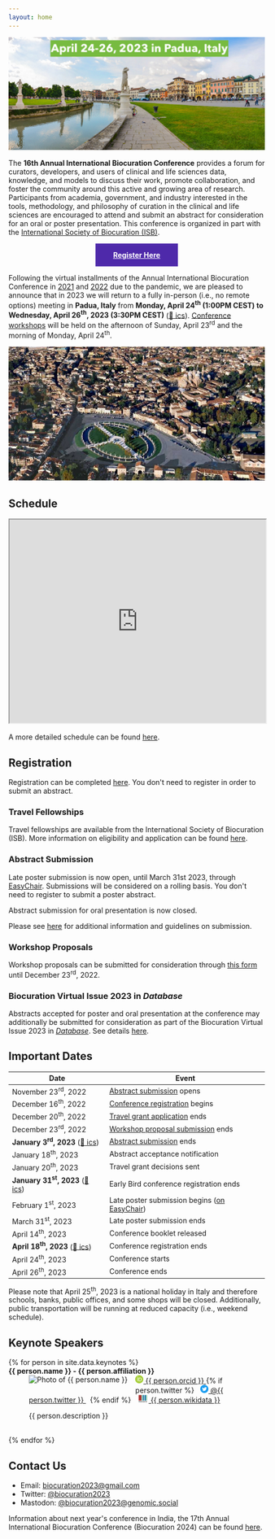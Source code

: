 ```yaml
---
layout: home
---
```


<a href="https://registrations.meetandwork.com/Login.asp?IDcommessa=MW23008">
<img src="img/padua-2.jpg" alt="panoramic photo of Padua" />
</a>

The **16th Annual International Biocuration Conference** provides a forum for curators, developers, and
users of clinical and life sciences data, knowledge, and models to discuss their
work, promote collaboration, and foster the community around this active and
growing area of research. Participants from academia, government, and industry
interested in the tools, methodology, and philosophy of curation in the clinical
and life sciences are encouraged to attend and submit an abstract for
consideration for an oral or poster presentation. This conference is organized in part with the
[International Society of Biocuration (ISB)](https://www.biocuration.org).

<p align="center">
<a href="https://registrations.meetandwork.com/Login.asp?IDcommessa=MW23008" 
   style="padding: 1em 2.5em; background-color: #4e29aa; color: white; font-weight: bold; border: 1px #ddd; display: inline-block; text-align: center">
    Register Here
</a>
</p>

Following the virtual installments of the Annual International Biocuration Conference in
[2021](https://www.biocuration.org/14th-annual-biocuration-conference-virtual/)
and [2022](https://www.biocuration.org/15th-annual-biocuration-conference-virtual/) due to the
pandemic, we are pleased to announce that in 2023 we
will return to a fully in-person (i.e., no remote options) meeting in **Padua, Italy** from **Monday, April
24<sup>th</sup> (1:00PM CEST) to Wednesday, April 26<sup>th</sup>, 2023 (3:30PM CEST)** ([📅 ics](cal/biocuration2023.ics)).
[Conference workshops](workshops) will be held on the afternoon of Sunday, April 23<sup>rd</sup> and the morning
of Monday, April 24<sup>th</sup>.

<img src="img/padua-1.jpg" alt="panoramic photo of Padua" />

## Schedule

<iframe 
    src="https://docs.google.com/spreadsheets/d/e/2PACX-1vRE9A75KPTzPbuNgfPR5A9zLkg1Jpzmi66R_Fi6a9sdaYLuR7c35wl7EJ1oIRp9DdDzCA6H79rru7J-/pubhtml?gid=0&amp;single=true&amp;widget=true&amp;headers=false"
    style="width:100%; height:400px;">
</iframe>

A more detailed schedule can be found [here](schedule).

## Registration

Registration can be completed [here](https://registrations.meetandwork.com/Login.asp?IDcommessa=MW23008).
You don't need to register in order to submit an abstract.

### Travel Fellowships

Travel fellowships are available from the International Society of Biocuration (ISB).
More information on eligibility and application can be found [here](https://www.biocuration.org/travel-fellowship).

### Abstract Submission

Late poster submission is now open, until March 31st 2023, through [EasyChair](https://easychair.org/conferences/?conf=biocuration2023). Submissions will be considered on a rolling basis. You don't need to register to submit a poster abstract.

Abstract submission for oral presentation is now closed.

Please see [here](submission) for additional information and guidelines on submission.

### Workshop Proposals

Workshop proposals can be submitted for consideration through [this form](https://forms.gle/iYUu2RN25TgUMW7x9) until
December 23<sup>rd</sup>, 2022.

<a name="virtual-issue"></a>

### Biocuration Virtual Issue 2023 in *Database*

Abstracts accepted for poster and oral presentation at the conference may additionally be submitted for consideration as
part of the Biocuration Virtual Issue 2023 in [*Database*](https://academic.oup.com/database). See details 
[here](submission#virtual-issue).

## Important Dates

| Date                                                                                  | Event                                                                                                                                    |
|---------------------------------------------------------------------------------------|------------------------------------------------------------------------------------------------------------------------------------------|
| November 23<sup>rd</sup>, 2022                                                        | [Abstract submission](https://easychair.org/conferences/?conf=biocuration2023) opens                                                     |
| December 16<sup>th</sup>, 2022                                                        | [Conference registration](https://registrations.meetandwork.com/Login.asp?IDcommessa=MW23008) begins                                     |
| December 20<sup>th</sup>, 2022                                                        | [Travel grant application](https://www.biocuration.org/travel-fellowship) ends                                                           |
| December 23<sup>rd</sup>, 2022                                                        | [Workshop proposal submission](https://docs.google.com/forms/d/e/1FAIpQLSfTdoqDB-dWxJ-m8cWyOH-bY3ZsR1yU-7u6BQ2gUQKUndr0Dw/viewform) ends | 
| **January 3<sup>rd</sup>, 2023** ([📅 ics](cal/biocuration2023-abstracts.ics))        | [Abstract submission](https://easychair.org/conferences/?conf=biocuration2023) ends                                                      |
| January 18<sup>th</sup>, 2023                                                         | Abstract acceptance notification                                                                                                         |
| January 20<sup>th</sup>, 2023                                                         | Travel grant decisions sent                                                                                                              |
| **January 31<sup>st</sup>, 2023** ([📅 ics](cal/biocuration2023-early-bird.ics))      | Early Bird conference registration ends                                                                                                  |
| February 1<sup>st</sup>, 2023                                                         | Late poster submission begins ([on EasyChair](https://easychair.org/conferences/?conf=biocuration2023))                                  |
| March 31<sup>st</sup>, 2023                                                           | Late poster submission ends                                                                                                              |
| April 14<sup>th</sup>, 2023                                                           | Conference booklet released                                                                                                              |
| **April 18<sup>th</sup>, 2023** ([📅 ics](cal/biocuration2023-registration-ends.ics)) | Conference registration ends                                                                                                             |
| April 24<sup>th</sup>, 2023                                                           | Conference starts                                                                                                                        |
| April 26<sup>th</sup>, 2023                                                           | Conference ends                                                                                                                          |

Please note that April 25<sup>th</sup>, 2023 is a national holiday in Italy and therefore schools, banks, public offices,
and some shops will be closed. Additionally, public transportation will be running at reduced capacity (i.e., weekend
schedule). 

## Keynote Speakers

<dl>
{% for person in site.data.keynotes %}
<dt>
    <strong>{{ person.name }} - {{ person.affiliation }}</strong>
</dt>
<dd>
    <img src="{{ person.img }}" alt="Photo of {{ person.name }}" style="float:left; max-height: 120px; margin-right: 15px; margin-bottom: 15px;"/>
    <a href="https://bioregistry.io/orcid:{{ person.orcid }}">
        <img alt="ORCiD logo" src="img/icons/orcid.svg" style="max-height: 1rem; vertical-align: center;">
        {{ person.orcid }}
    </a>
    {% if person.twitter %}
    <a href="https://twitter.com/{{ person.twitter }}" style="margin: 0 0.5rem;">
        <img alt="Twitter logo" src="img/icons/twitter.svg" style="max-height: 1rem; vertical-align: center;">
        @{{ person.twitter }}
    </a>
    {% endif %}
    <a href="https://bioregistry.io/wikidata:{{ person.wikidata }}?provider=scholia" style="margin: 0 0.5rem;">
        <img alt="Wikidata logo" src="img/icons/wikidata.svg" style="max-height: 1rem; vertical-align: center;">
        {{ person.wikidata }}
    </a>
    <p>{{ person.description }}</p>

</dd>
<br style="clear: both;" />
{% endfor %}
</dl>

## Contact Us

- Email: <a href="mailto:biocuration2023@gmail.com">biocuration2023@gmail.com</a>
- Twitter: [@biocuration2023](https://twitter.com/biocuration2023)
- Mastodon: [@biocuration2023@genomic.social](https://genomic.social/@biocuration2023)

Information about next year's conference in India, the 17th Annual International Biocuration Conference
(Biocuration 2024) can be found [here](https://biocuration2024.github.io).
